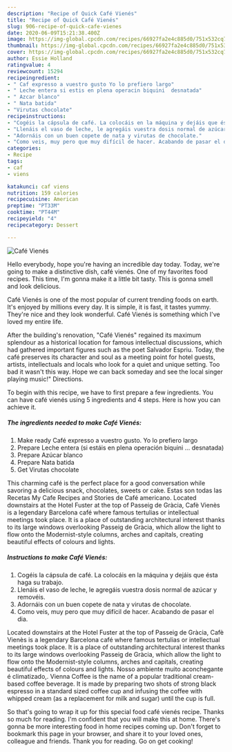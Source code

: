 ```yaml
---
description: "Recipe of Quick Café Vienés"
title: "Recipe of Quick Café Vienés"
slug: 906-recipe-of-quick-cafe-vienes
date: 2020-06-09T15:21:38.400Z
image: https://img-global.cpcdn.com/recipes/66927fa2e4c885d0/751x532cq70/cafe-vienes-foto-principal.jpg
thumbnail: https://img-global.cpcdn.com/recipes/66927fa2e4c885d0/751x532cq70/cafe-vienes-foto-principal.jpg
cover: https://img-global.cpcdn.com/recipes/66927fa2e4c885d0/751x532cq70/cafe-vienes-foto-principal.jpg
author: Essie Holland
ratingvalue: 4
reviewcount: 15294
recipeingredient:
- " Caf expresso a vuestro gusto Yo lo prefiero largo"
- " Leche entera si estis en plena operacin biquini  desnatada"
- " Azcar blanco"
- " Nata batida"
- "Virutas chocolate"
recipeinstructions:
- "Cogéis la cápsula de café. La colocáis en la máquina y dejáis que ésta haga su trabajo."
- "Llenáis el vaso de leche, le agregáis vuestra dosis normal de azúcar y removéis."
- "Adornáis con un buen copete de nata y virutas de chocolate."
- "Como veis, muy pero que muy difícil de hacer. Acabando de pasar el dia."
categories:
- Recipe
tags:
- caf
- viens

katakunci: caf viens 
nutrition: 159 calories
recipecuisine: American
preptime: "PT33M"
cooktime: "PT44M"
recipeyield: "4"
recipecategory: Dessert

---
```



![Café Vienés](https://img-global.cpcdn.com/recipes/66927fa2e4c885d0/751x532cq70/cafe-vienes-foto-principal.jpg)

Hello everybody, hope you're having an incredible day today. Today, we're going to make a distinctive dish, café vienés. One of my favorites food recipes. This time, I'm gonna make it a little bit tasty. This is gonna smell and look delicious.

Café Vienés is one of the most popular of current trending foods on earth. It's enjoyed by millions every day. It is simple, it is fast, it tastes yummy. They're nice and they look wonderful. Café Vienés is something which I've loved my entire life.

After the building&#39;s renovation, &#34;Café Vienés&#34; regained its maximum splendour as a historical location for famous intellectual discussions, which had gathered important figures such as the poet Salvador Espriu. Today, the café preserves its character and soul as a meeting point for hotel guests, artists, intellectuals and locals who look for a quiet and unique setting. Too bad it wasn&#39;t this way. Hope we can back someday and see the local singer playing music!&#34; Directions.


To begin with this recipe, we have to first prepare a few ingredients. You can have café vienés using 5 ingredients and 4 steps. Here is how you can achieve it.

<!--inarticleads1-->

##### The ingredients needed to make Café Vienés:

1. Make ready  Café expresso a vuestro gusto. Yo lo prefiero largo
1. Prepare  Leche entera (si estáis en plena operación biquini ... desnatada)
1. Prepare  Azúcar blanco
1. Prepare  Nata batida
1. Get Virutas chocolate


This charming café is the perfect place for a good conversation while savoring a delicious snack, chocolates, sweets or cake. Estas son todas las Recetas My Cafe Recipes and Stories de Café americano. Located downstairs at the Hotel Fuster at the top of Passeig de Gràcia, Cafè Vienès is a legendary Barcelona café where famous tertulias or intellectual meetings took place. It is a place of outstanding architectural interest thanks to its large windows overlooking Passeig de Gràcia, which allow the light to flow onto the Modernist-style columns, arches and capitals, creating beautiful effects of colours and lights. 

<!--inarticleads2-->

##### Instructions to make Café Vienés:

1. Cogéis la cápsula de café. La colocáis en la máquina y dejáis que ésta haga su trabajo.
1. Llenáis el vaso de leche, le agregáis vuestra dosis normal de azúcar y removéis.
1. Adornáis con un buen copete de nata y virutas de chocolate.
1. Como veis, muy pero que muy difícil de hacer. Acabando de pasar el dia.


Located downstairs at the Hotel Fuster at the top of Passeig de Gràcia, Cafè Vienès is a legendary Barcelona café where famous tertulias or intellectual meetings took place. It is a place of outstanding architectural interest thanks to its large windows overlooking Passeig de Gràcia, which allow the light to flow onto the Modernist-style columns, arches and capitals, creating beautiful effects of colours and lights. Nosso ambiente muito aconchegante é climatizado,. Vienna Coffee is the name of a popular traditional cream-based coffee beverage. It is made by preparing two shots of strong black espresso in a standard sized coffee cup and infusing the coffee with whipped cream (as a replacement for milk and sugar) until the cup is full. 

So that's going to wrap it up for this special food café vienés recipe. Thanks so much for reading. I'm confident that you will make this at home. There's gonna be more interesting food in home recipes coming up. Don't forget to bookmark this page in your browser, and share it to your loved ones, colleague and friends. Thank you for reading. Go on get cooking!
